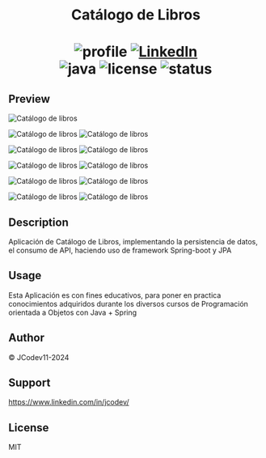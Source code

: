 <h1 align="center">Catálogo de Libros</h1>
<h1 align="center">
  <img alt="profile" src="https://img.shields.io/badge/JCodev-TuDivisa.com%20-blue">
  <a href="https://linkedin.com/in/JCodev11">
    <img alt="LinkedIn" src="https://img.shields.io/badge/Linkedin-JCodev11-48ecb1?style=flat&logo=linkedin">
  </a><br>
  
  
  <img alt="java" src="https://img.shields.io/badge/Java-red">
  <img alt="license" src="https://img.shields.io/badge/License-MIT-green">
  <img alt="status" src="https://img.shields.io/badge/Status-Online-Red">
    
</h1>

## Preview
![Catálogo de libros](img/LiterAlura-Menu.jpg)

![Catálogo de libros](img/LiterAlura-opc1.jpg) ![Catálogo de libros](img/LiterAlura-result1.jpg)

![Catálogo de libros](img/LiterAlura-opc2.jpg) ![Catálogo de libros](img/LiterAlura-result2.jpg)

![Catálogo de libros](img/LiterAlura-opc3.jpg) ![Catálogo de libros](img/LiterAlura-result3.jpg)

![Catálogo de libros](img/LiterAlura-opc4.jpg) ![Catálogo de libros](img/LiterAlura-result4.jpg)

![Catálogo de libros](img/LiterAlura-opc5.jpg) ![Catálogo de libros](img/LiterAlura-result5.jpg)


 

## Description
Aplicación de Catálogo de Libros, implementando la persistencia de datos, el consumo de API, haciendo uso de framework Spring-boot y JPA 

## Usage
Esta Aplicación es con fines educativos, para poner en practica conocimientos adquiridos durante los diversos cursos de Programación orientada a Objetos con Java + Spring

## Author
 © JCodev11-2024


## Support
https://www.linkedin.com/in/jcodev/


## License
MIT
